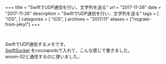 +++
title = "SwiftでUDP通信を行い、文字列を送る"
url = "2017-11-26"
date = "2017-11-26"
description = "SwiftでUDP通信を行い、文字列を送る"
tags = [
    "iOS",
]
categories = [
    "iOS",
]
archives = "2017/11"
aliases = ["migrate-from-jekyl"]
+++

<br>

SwiftでUDP通信するメモです。  
[SwiftSocket](https://github.com/swiftsocket/SwiftSocket) をcocoapodsで入れて、こんな感じで書きました。  
woom-02と通信するのに使いました。  

<script src="https://gist.github.com/O-Junpei/b6e3d95b9b9b47995655f4d237a53a46.js"></script>
